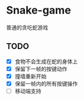 # Snake-game

普通的贪吃蛇游戏

## TODO

- [x] 食物不会生成在蛇的身体上
- [x] 保留下一帧的按键动作
- [x] 撞墙重新开始
- [x] 保留一帧内的所有按键操作
- [ ] 移动端支持